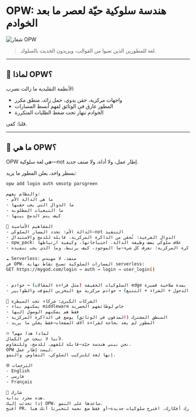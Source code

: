 # OPW: هندسة سلوكية حيّة لعصر ما بعد الخوادم

![شعار OPW](../logo/opw-logo.svg)

> لغة للمطورين الذين تعبوا من القوالب، ويريدون الحديث بالسلوك.

---

## 🧠 لماذا OPW؟

الأنظمة التقليدية ما زالت تضرب:
- واجهات مركزية، حقن يدوي، حمل زائد، منطق مكرر  
- المطور غارق في الوثائق لفهم أبسط المسارات  
- الخوادم تنهار تحت ضغط الطلبات المتكررة

قلنا: كفى.

---

## 🚀 ما هي OPW؟

OPW هي لغة سلوكية—not إطار عمل، ولا أداة، ولا صنف جديد.

بسطر واحد، يعلن المطور ما يريد:

```bash
opw add login auth smsotp parsgreen

والنظام يفهم:
- ما هي الدالة الأم
- ما الدوال التي يجب حقنها
- ما التبعيات المطلوبة
- كيف يتم الدمج بينها

🧩 المفاهيم الأساسية
- الدالة الأم: تحدد المسار السلوكي—not التنفيذ
- الدوال الفرعية: تُحقن من الذاكرة المركزية، قابلة للدمج والاستبدال
- opw_pack: غلاف سلوكي يصف وظيفة الدالة، احتياجاتها، وكيفية ارتباطها
- الذاكرة المركزية: تعرف كل شيء—ما الموجود، كيف يرتبط، وما الذي يجب تنفيذه

☁️ Serverless: منفذ، لا مهندس
في OPW، المسارات السلوكية تصبح نقاط نهاية serverless:
GET https://mygod.com/login → auth → login → user_login()


- السلوكيات الخفيفة (مثل قراءة المقالات) → خوادم edge بمدة صلاحية قصيرة
- السلوكيات الثقيلة (مثل تسجيل الدخول + الشراء + التتبع) → خوادم مركزية مع التخزين المؤقت والطوابير

🏢 الشركات الكبرى: شركاء تحت السيطرة
- يمكنهم بناء middleware خاص لوظائفهم الحصرية
- فقط هم يمكنهم الوصول إليها
- المنطق المشترك (المدفون في الوثائق) يوضع في الذاكرة المركزية
- المطور لم يعد بحاجة لقراءة آلاف الصفحات—فقط يعلن ما يريد

🔥 لماذا هذا مهم؟
لأننا لا نبحث عن الكمال.
نحن نبني هندسة حيّة—قابلة للفهم، للدمج، وللتفاوض.
OPW ليست إطار عمل.
إنها لغة للتركيب السلوكي، التفاوض، والنمو.

🌐 الترجمات
- English
- فارسی
- Français

🤝 شارك
هذه مجرد بداية.
إذا تحدثت إليك OPW، ساعدها على النمو.
افتح PR، شارك أفكارك، اقترح سلوكيات جديدة—أو فقط ضع نجمة لتخبرنا أنك هنا.
